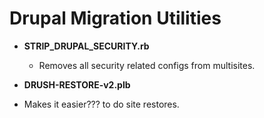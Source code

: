 # Drupal Migration Utilities

* **STRIP_DRUPAL_SECURITY.rb**
  * Removes all security related configs from multisites.
  
* **DRUSH-RESTORE-v2.plb**
 * Makes it easier??? to do site restores.
